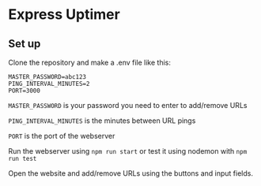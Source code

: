 # Express Uptimer

## Set up

Clone the repository and make a .env file like this:

```
MASTER_PASSWORD=abc123
PING_INTERVAL_MINUTES=2
PORT=3000
```

`MASTER_PASSWORD` is your password you need to enter to add/remove URLs

`PING_INTERVAL_MINUTES` is the minutes between URL pings

`PORT` is the port of the webserver

Run the webserver using `npm run start`
or test it using nodemon with `npm run test`

Open the website and add/remove URLs using the buttons and input fields.
